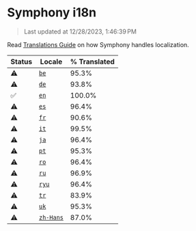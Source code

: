 # Symphony i18n

> Last updated at 12/28/2023, 1:46:39 PM

Read [Translations Guide](https://github.com/zyrouge/symphony/wiki/Translations-Guide) on how Symphony handles localization.

| Status | Locale | % Translated |
| --- | --- | --- |
| ⚠️ | [`be`](https://github.com/zyrouge/symphony/blob/main/i18n/be.toml) | 95.3% |
| ⚠️ | [`de`](https://github.com/zyrouge/symphony/blob/main/i18n/de.toml) | 93.8% |
| ✅ | [`en`](https://github.com/zyrouge/symphony/blob/main/i18n/en.toml) | 100.0% |
| ⚠️ | [`es`](https://github.com/zyrouge/symphony/blob/main/i18n/es.toml) | 96.4% |
| ⚠️ | [`fr`](https://github.com/zyrouge/symphony/blob/main/i18n/fr.toml) | 90.6% |
| ⚠️ | [`it`](https://github.com/zyrouge/symphony/blob/main/i18n/it.toml) | 99.5% |
| ⚠️ | [`ja`](https://github.com/zyrouge/symphony/blob/main/i18n/ja.toml) | 96.4% |
| ⚠️ | [`pt`](https://github.com/zyrouge/symphony/blob/main/i18n/pt.toml) | 95.3% |
| ⚠️ | [`ro`](https://github.com/zyrouge/symphony/blob/main/i18n/ro.toml) | 96.4% |
| ⚠️ | [`ru`](https://github.com/zyrouge/symphony/blob/main/i18n/ru.toml) | 96.9% |
| ⚠️ | [`ryu`](https://github.com/zyrouge/symphony/blob/main/i18n/ryu.toml) | 96.4% |
| ⚠️ | [`tr`](https://github.com/zyrouge/symphony/blob/main/i18n/tr.toml) | 83.9% |
| ⚠️ | [`uk`](https://github.com/zyrouge/symphony/blob/main/i18n/uk.toml) | 95.3% |
| ⚠️ | [`zh-Hans`](https://github.com/zyrouge/symphony/blob/main/i18n/zh-Hans.toml) | 87.0% |